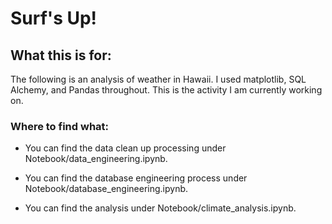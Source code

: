 # Surf's Up!


## What this is for:
The following is an analysis of weather in Hawaii. I used matplotlib, SQL Alchemy, and Pandas throughout. This is the activity I am currently working on.


### Where to find what:
- You can find the data clean up processing under Notebook/data_engineering.ipynb.

- You can find the database engineering process under Notebook/database_engineering.ipynb.

- You can find the analysis under Notebook/climate_analysis.ipynb.
